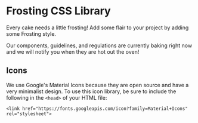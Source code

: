 # Frosting CSS Library

Every cake needs a little frosting! Add some flair to your project
by adding some Frosting style.

Our components, guidelines, and regulations are currently baking right now
and we will notify you when they are hot out the oven!

## Icons

We use Google's Material Icons because they are open source and have a very
minimalist design. To use this icon library, be sure to include the following
in the `<head>` of your HTML file:

`<link href="https://fonts.googleapis.com/icon?family=Material+Icons" rel="stylesheet">`
